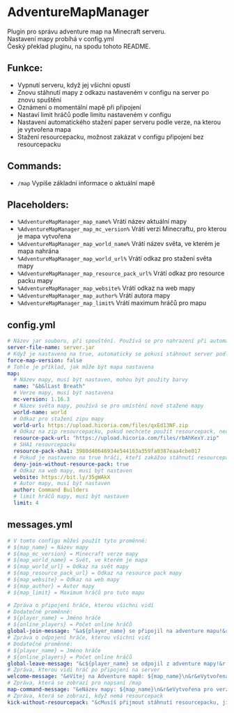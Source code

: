 # AdventureMapManager
Plugin pro správu adventure map na Minecraft serveru.  
Nastavení mapy probíhá v config.yml  
Český překlad pluginu, na spodu tohoto README.
## Funkce:
- Vypnutí serveru, když jej všichni opustí
- Znovu stáhnutí mapy z odkazu nastaveném v configu na server po znovu spuštění
- Oznámení o momentální mapě při připojení
- Nastaví limit hráčů podle limitu nastaveném v configu
- Nastavení automatického stažení paper serveru podle verze, na kterou je vytvořena mapa
- Stažení resourcepacku, možnost zakázat v configu připojení bez resourcepacku

## Commands:
- `/map` Vypíše základní informace o aktuální mapě

## Placeholders:
- `%AdventureMapManager_map_name%` Vrátí název aktuální mapy
- `%AdventureMapManager_map_mc_version%` Vrátí verzi Minecraftu, pro kterou je mapa vytvořena
- `%AdventureMapManager_map_world_name%` Vrátí název světa, ve kterém je mapa nahrána
- `%AdventureMapManager_map_world_url%` Vrátí odkaz pro stažení světa mapy
- `%AdventureMapManager_map_resource_pack_url%` Vrátí odkaz pro resource packu mapy
- `%AdventureMapManager_map_website%` Vrátí odkaz na web mapy
- `%AdventureMapManager_map_author%` Vrátí autora mapy
- `%AdventureMapManager_map_limit%` Vrátí maximum hráčů pro mapu

## config.yml
```yaml
# Název jar souboru, při spouštění. Používá se pro nahrazení při automatickém stažení paperu podle verez mapy. Musí být definován pokud je force-map-version nastaveno na true.
server-file-name: server.jar
# Když je nastaveno na true, automaticky se pokusí stáhnout server podle verze mapy
force-map-version: false
# Tohle je příklad, jak může být mapa nastavena
map:
  # Název mapy, musí být nastaven, mohou být použity barvy
  name: "&b&lLast Breath"
  # Verze mapy, musí být nastavena
  mc-version: 1.16.3
  # Název světa mapy, používá se pro umístění nově stažené mapy
  world-name: world
  # Odkaz pro stažení zipu mapy
  world-url: https://upload.hicoria.com/files/qxEd13NF.zip
  # Odkaz na zip resourcepacku, pokud nechcete použít resourcepack, nechte pouze prázdné uvozovky
  resource-pack-url: "https://upload.hicoria.com/files/rbAhKexY.zip"
  # SHA1 resourcepacku
  resource-pack-sha1: 3980d40646934e544163a359fa0387eaa4cbe017
  # Pokud je nastaveno na true hráči, kteří zakážou stáhnutí resourcepacku budou vyhozeni.
  deny-join-without-resource-pack: true
  # Odkaz na web mapy, musí být nastaven
  website: https://bit.ly/35gWAkX
  # Autor mapy, musí být nastaven
  author: Command Builders
  # limit hráčů mapy, musí být nastaven
  limit: 4
```
## messages.yml
```yaml
# V tomto configu můžeš použít tyto proměnné:
# ${map_name} = Název mapy
# ${map_mc_version} = Minecraft verze mapy
# ${map_world_name} = Svět, ve kterém je mapa
# ${map_world_url} = Odkaz na svět mapy
# ${map_resource_pack_url} = Odkaz na resource pack mapy
# ${map_website} = Odkaz na web mapy
# ${map_author} = Autor mapy
# ${map_limit} = Maximum hráčů pro tuto mapu

# Zpráva o připojení hráče, kterou všichni vidí
# Dodatečné proměnné:
# ${player_name} = Jméno hráče
# ${online_players} = Počet online hráčů
global-join-message: "&a${player_name} se připojil na adventure mapu!&r &7(${online_players}/${map_limit})"
# Zpráva o odpojení hráče, kterou všichni vidí
# Dodatečné proměnné:
# ${player_name} = Jméno hráče
# ${online_players} = Počet online hráčů
global-leave-message: "&c${player_name} se odpojil z adventure mapy!&r &7(${online_players}/${map_limit})"
# Zpráva, kterou vidí hráč po připojení na server
welcome-message: "&eVítej na Adventure mapě: ${map_name}\n&r&eVytvořena pro verzi: ${map_mc_version}\n&r&eMapu vytvořili:${map_author}\n&r&eOdkaz: ${map_website}"
# Zpráva, která se zobrazí pro napsaní /map
map-command-message: "&eNázev mapy: ${map_name}\n&r&eVytvořena pro verzi: ${map_mc_version}\n&r&eMapu vytvořili: ${map_author}\n&r&eOdkaz: ${map_website}\n&r&eLimit hráčů: ${map_limit}"
# Zpráva, která se zobrazí, když nemá resourcepack
kick-without-resourcepack: "&cMusíš přijmout stáhnutí resourcepacku, jinak si tuto mapu nezahraješ."
```